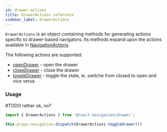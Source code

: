 ```yaml
---
id: drawer-actions
title: DrawerActions reference
sidebar_label: DrawerActions
---
```


`DrawerActions` is an object containing methods for generating actions specific to drawer-based navigators. Its methods expand upon the actions available in [NavigationActions](navigation-actions.html).

The following actions are supported:
* [openDrawer](#openDrawer) - open the drawer
* [closeDrawer](#closeDrawer) - close the drawer
* [toggleDrawer](#toggleDrawer) - toggle the state, ie. switche from closed to open and vice versa

### Usage
#TODO  rather ok, no?

```js
import { DrawerActions } from '@react-navigation/drawer';

this.props.navigation.dispatch(DrawerActions.toggleDrawer())
```
